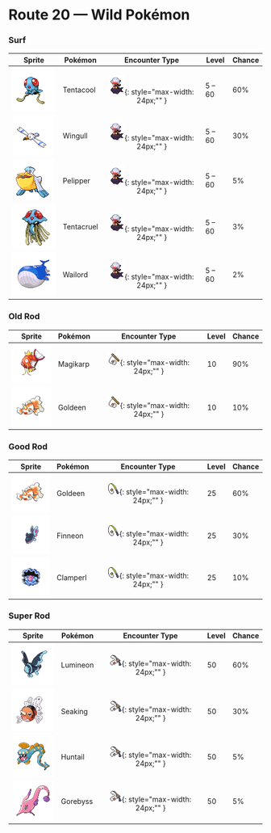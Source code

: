 # Route 20 — Wild Pokémon

### Surf

| Sprite | Pokémon | Encounter Type | Level | Chance |
|:------:|---------|:--------------:|-------|--------|
| ![Tentacool](../../assets/sprites/tentacool/front.gif "When the tide goes out, dehydrated TENTACOOL remains can be found washed up on the shore.") | Tentacool | ![Surf](../../assets/encounter_types/surf.png "Surf"){: style="max-width: 24px;"" } | 5 – 60 | 60% |
| ![Wingull](../../assets/sprites/wingull/front.gif "It soars on updrafts without flapping its wings. It makes a nest on sheer cliffs at the sea’s edge.") | Wingull | ![Surf](../../assets/encounter_types/surf.png "Surf"){: style="max-width: 24px;"" } | 5 – 60 | 30% |
| ![Pelipper](../../assets/sprites/pelipper/front.gif "It protects its young in its beak. It bobs on waves, resting on them on days when the waters are calm.") | Pelipper | ![Surf](../../assets/encounter_types/surf.png "Surf"){: style="max-width: 24px;"" } | 5 – 60 | 5% |
| ![Tentacruel](../../assets/sprites/tentacruel/front.gif "Its 80 tentacles absorb water and stretch almost endlessly to constrict its prey and enemies.") | Tentacruel | ![Surf](../../assets/encounter_types/surf.png "Surf"){: style="max-width: 24px;"" } | 5 – 60 | 3% |
| ![Wailord](../../assets/sprites/wailord/front.gif "It is the largest of all identified Pokémon. They jump as a pack to herd their prey.") | Wailord | ![Surf](../../assets/encounter_types/surf.png "Surf"){: style="max-width: 24px;"" } | 5 – 60 | 2% |

### Old Rod

| Sprite | Pokémon | Encounter Type | Level | Chance |
|:------:|---------|:--------------:|-------|--------|
| ![Magikarp](../../assets/sprites/magikarp/front.gif "An underpowered, pathetic Pokémon. It may jump high on rare occasions, but usually not more than seven feet.") | Magikarp | ![Old Rod](../../assets/encounter_types/old_rod.png "Old Rod"){: style="max-width: 24px;"" } | 10 | 90% |
| ![Goldeen](../../assets/sprites/goldeen/front.gif "Its dorsal, pectoral and tail fins wave elegantly in water. That is why it is known as the water dancer.") | Goldeen | ![Old Rod](../../assets/encounter_types/old_rod.png "Old Rod"){: style="max-width: 24px;"" } | 10 | 10% |

### Good Rod

| Sprite | Pokémon | Encounter Type | Level | Chance |
|:------:|---------|:--------------:|-------|--------|
| ![Goldeen](../../assets/sprites/goldeen/front.gif "Its dorsal, pectoral and tail fins wave elegantly in water. That is why it is known as the water dancer.") | Goldeen | ![Good Rod](../../assets/encounter_types/good_rod.png "Good Rod"){: style="max-width: 24px;"" } | 25 | 60% |
| ![Finneon](../../assets/sprites/finneon/front.gif "Swimming and fluttering its two tail fins, it looks like a BEAUTIFLY. At night, the patterns on its tail fins softly shine.") | Finneon | ![Good Rod](../../assets/encounter_types/good_rod.png "Good Rod"){: style="max-width: 24px;"" } | 25 | 30% |
| ![Clamperl](../../assets/sprites/clamperl/front.gif "When it evolves, it makes a mysterious pearl that amplifies psychic powers when it’s held.") | Clamperl | ![Good Rod](../../assets/encounter_types/good_rod.png "Good Rod"){: style="max-width: 24px;"" } | 25 | 10% |

### Super Rod

| Sprite | Pokémon | Encounter Type | Level | Chance |
|:------:|---------|:--------------:|-------|--------|
| ![Lumineon](../../assets/sprites/lumineon/front.gif "LUMINEON swimming in the darkness of the deep sea look like stars shining in the night sky.") | Lumineon | ![Super Rod](../../assets/encounter_types/super_rod.png "Super Rod"){: style="max-width: 24px;"" } | 50 | 60% |
| ![Seaking](../../assets/sprites/seaking/front.gif "During spawning season, SEAKING gather from all over, causing rivers to appear a brilliant red.") | Seaking | ![Super Rod](../../assets/encounter_types/super_rod.png "Super Rod"){: style="max-width: 24px;"" } | 50 | 30% |
| ![Huntail](../../assets/sprites/huntail/front.gif "It lives deep in the pitch-dark sea. It attracts prey by moving its tail in mimicry of a small animal.") | Huntail | ![Super Rod](../../assets/encounter_types/super_rod.png "Super Rod"){: style="max-width: 24px;"" } | 50 | 5% |
| ![Gorebyss](../../assets/sprites/gorebyss/front.gif "Its pink body becomes more vivid with the rise of water temperatures in the springtime.") | Gorebyss | ![Super Rod](../../assets/encounter_types/super_rod.png "Super Rod"){: style="max-width: 24px;"" } | 50 | 5% |

